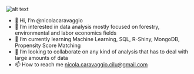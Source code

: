 ![alt text](https://i.imgur.com/iRxRVZr.jpg)

- 👋 Hi, I’m @nicolacaravaggio
- 👀 I’m interested in data analysis mostly focused on forestry, environmental and labor economics fields
- 🌱 I’m currently learning Machine Learning, SQL, R-Shiny, MongoDB, Propensity Score Matching
- 💞️ I’m looking to collaborate on any kind of analysis that has to deal with large amounts of data
- 📫 How to reach me nicola.caravaggio.cilu@gmail.com

<!---
nicolacaravaggio/nicolacaravaggio is a ✨ special ✨ repository because its `README.md` (this file) appears on your GitHub profile.
You can click the Preview link to take a look at your changes.
--->
